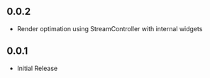 ## 0.0.2
- Render optimation using StreamController with internal widgets

## 0.0.1
- Initial Release
